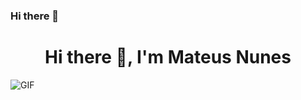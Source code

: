 ### Hi there 👋
<h1 align="center">Hi there 👋, I'm Mateus Nunes</h1>
<img align="center" src="https://programadoresdepre.com.br/wp-content/uploads/2020/04/pacote-fullstack-danki-code.gif" alt="GIF">

<!--
**mateusnssp/mateusnssp** is a ✨ _special_ ✨ repository because its `README.md` (this file) appears on your GitHub profile.

Here are some ideas to get you started:

- 🔭 I’m currently working on ...
- 🌱 I’m currently learning ...
- 👯 I’m looking to collaborate on ...
- 🤔 I’m looking for help with ...
- 💬 Ask me about ...
- 📫 How to reach me: ...
- 😄 Pronouns: ...
- ⚡ Fun fact: ...
-->
